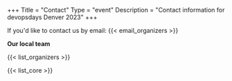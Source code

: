 +++
Title = "Contact"
Type = "event"
Description = "Contact information for devopsdays Denver 2023"
+++

If you'd like to contact us by email: {{< email_organizers >}}

**Our local team**

{{< list_organizers >}}


{{< list_core >}}
